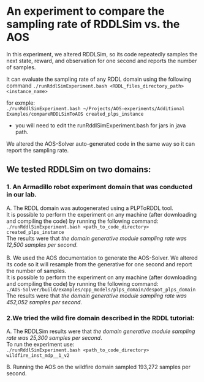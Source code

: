 
# An experiment to compare the sampling rate of RDDLSim vs. the AOS
In this experiment, we altered RDDLSim, so its code repeatedly samples the next state, reward, and observation for one second and reports the number of samples. </br>

It can evaluate the sampling rate of any RDDL domain using the following command
`./runRddlSimExperiment.bash <RDDL_files_directory_path> <instance_name>`

for exmple:</br>
`./runRddlSimExperiment.bash ~/Projects/AOS-experiments/Additional Examples/compareRDDLSimToAOS created_plps_instance`

* you will need to edit the runRddlSimExperiment.bash for jars in java path.

We altered the AOS-Solver auto-generated code in the same way so it can report the sampling rate.

## We tested RDDLSim on two domains:
### 1. An Armadillo robot experiment domain that was conducted in our lab.
 A.  The RDDL domain was autogenerated using a PLPToRDDL tool.   
It is possible to perform the experiment on any machine (after downloading and compiling the code) by running the following command:</br>
`./runRddlSimExperiment.bash <path_to_code_directory> created_plps_instance`</br>
The results were that *the domain generative module sampling rate was 12,500 samples per second*.
</br></br>
B. We used the AOS documentation to generate the AOS-Solver. We altered its code so it will resample from the generative for one second and report the number of samples.</br>
It is possible to perform the experiment on any machine (after downloading and compiling the code) by running the following command:</br>
`./AOS-Solver/build/examples/cpp_models/plps_domain/despot_plps_domain`</br>
The results were that *the domain generative module sampling rate was 452,052 samples per second*.

### 2.We tried the wild fire domain described in the RDDL tutorial:
A. The RDDLSim results were that *the domain generative module sampling rate was 25,300 samples per second*.</br>
To run the experiment use:</br>
`./runRddlSimExperiment.bash <path_to_code_directory> wildfire_inst_mdp__1_v2`</br>

B. Running the AOS on the wildfire domain sampled 193,272 samples per second.
